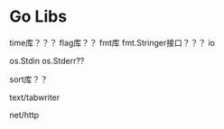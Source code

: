 # Go Libs

time库？？？
flag库？？
fmt库 fmt.Stringer接口？？？
io

os.Stdin
os.Stderr??

sort库？？

text/tabwriter

net/http

